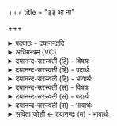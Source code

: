 +++
title = "३३ आ नो"

+++
<details><summary>पदपाठः - दयानन्दादि</summary>

आ। नः॒। य॒ज्ञम्। भार॑ती॒। तूय॑म्। ए॒तु॒। इडा॑। म॒नु॒ष्वत्। इ॒ह। चे॒तय॑न्ती। ति॒स्रः। दे॒वीः। ब॒र्हिः। आ। इ॒दम्। स्यो॒नम्। सर॑स्वती। स्वप॑स॒ इति॑ सु॒ऽअप॑सः। स॒द॒न्तु॒। ३३।
</details>

<details><summary>अधिमन्त्रम् (VC)</summary>

- वाग्देवता
- भार्गवो जमदग्निर्ऋषिः
- भुरिक्पङ्क्तिः
- पञ्चमः
</details>

<details><summary>दयानन्द-सरस्वती (हि) - विषयः</summary>

फिर उसी विषय को अगले मन्त्र में कहा है ॥
</details>

<details><summary>दयानन्द-सरस्वती (हि) - पदार्थः</summary>

पदार्थान्वयभाषाः -  हे मनुष्यो ! जो (भारती) शिल्पविद्या को धारण करनेहारी क्रिया (इडा) सुन्दर शिक्षित मीठी वाणी (सरस्वती) विज्ञानवाली बुद्धि (इह) इस शिल्पविद्या के ग्रहणरूप व्यवहार में (नः) हमको (तूयम्) वर्धक (यज्ञम्) शिल्पविद्या के प्रकाशरूप यज्ञ को (मनुष्वत्) मनुष्य के तुल्य (चेतयन्ती) जनाती हुई हम को (आ, एतु) सब ओर से प्राप्त होवे, ये पूर्वोक्त (तिस्रः) तीन (देवी) प्रकाशमान (इदम्) इस (बर्हिः) बढ़े हुए (स्योनम्) सुखकारी काम को (स्वपसः) सुन्दर कर्मोंवाले हमको (आ, सदन्तु) अच्छे प्रकार प्राप्त करें ॥३३ ॥
</details>

<details><summary>दयानन्द-सरस्वती (हि) - भावार्थः</summary>

भावार्थभाषाः -  इस शिल्प व्यवहार में सुन्दर उपदेश और क्रियाविधि को जताना और विद्या का धारण इष्ट है। यदि इन रीतियों को मनुष्य ग्रहण करें तो बड़ा सुख भोगें ॥३३ ॥
</details>

<details><summary>दयानन्द-सरस्वती (सं) - विषयः</summary>

पुनस्तमेव विषयमाह ॥
</details>

<details><summary>दयानन्द-सरस्वती (सं) - पदार्थः</summary>

पदार्थान्वयभाषाः -  हे मनुष्याः ! या भारती इडा सरस्वतीह नस्तूयं यज्ञं मनुष्वच्चेतयन्त्यस्मानैतु इमास्तिस्रो देवीरिदं बर्हिः स्योनं स्वपसोऽस्माना सदन्तु ॥३३ ॥
</details>

<details><summary>दयानन्द-सरस्वती (सं) - भावार्थः</summary>

भावार्थभाषाः -  अत्र शिल्पव्यवहारे सुष्ठूपदेशक्रियाविधिज्ञापनं विद्याधारणं चेष्यते यदीमाः तिस्रो रीतीर्मनुष्या गृह्णीयुस्तर्हि महत्सुखमश्नुवीरन् ॥३३ ॥
</details>

<details><summary>सविता जोशी ← दयानन्दः (म) - भावार्थः</summary>

भावार्थभाषाः -  या हस्तक्रिया कौशल्य व्यवहारात (शिल्पविद्या) चांगली सुशिक्षित वाणी, क्रिया निर्मिती व विद्याधारणा या तीन गोष्टी अभिप्रेत आहेत. जर या तिन्ही रीती अंगीकारल्या तर माणसांना सुख भोगता येते.
</details>